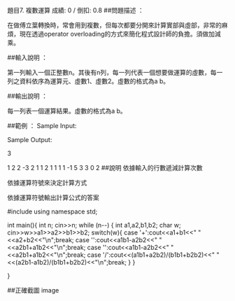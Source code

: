題目7. 複數運算 成績: 0 / 倒扣: 0.8 ##問題描述 ：

在做傅立葉轉換時，常會用到複數，但每次都要分開來計算實部與虛部，非常的麻煩，現在透過operator overloading的方式來簡化程式設計師的負擔。須做加減乘。

##輸入說明 ：

第一列輸入一個正整數n。其後有n列，每一列代表一個想要做運算的虛數，每一列之資料依序為運算元、虛數1、虛數2。虛數的格式為a b。

##輸出說明 ：

每一列表一個運算結果。虛數的格式為a b。

##範例 ： Sample Input:

Sample Output:

3

1 2 2 -3
2 1 1 2
1 1 1 1 -1 5 3 3 0 2 ##說明
依據輸入的行數遞減計算次數

依據運算符號來決定計算方式

依據運算符號輸出計算公式的答案

#include using namespace std;

int main(){ int n; cin>>n; while (n--) { int a1,a2,b1,b2; char w; cin>>w>>a1>>a2>>b1>>b2; switch(w){ case '+':cout<<a1+b1<<" "<<a2+b2<<"\n";break; case '':cout<<a1b1-a2b2<<" "<<a2b1+a1b2<<"\n";break; case '':cout<<a1b1-a2b2<<" "<<a2b1+a1b2<<"\n";break; case '/':cout<<(a1b1+a2b2)/(b1b1+b2b2)<<" "<<(a2b1-a1b2)/(b1b1+b2b2)<<"\n";break; } }

}

##正確截圖 image
